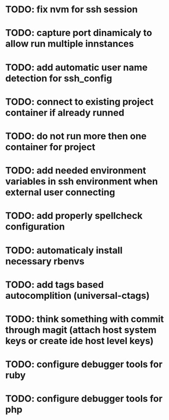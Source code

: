 # TODO: fix nvm for ssh session
# TODO: capture port dinamicaly to allow run multiple innstances
# TODO: add automatic user name detection for ssh_config
# TODO: connect to existing project container if already runned
# TODO: do not run more then one container for project
# TODO: add needed environment variables in ssh environment when external user connecting
# TODO: add properly spellcheck configuration
# TODO: automaticaly install necessary rbenvs
# TODO: add tags based autocomplition (universal-ctags)
# TODO: think something with commit through magit (attach host system keys or create ide host level keys)
# TODO: configure debugger tools for ruby
# TODO: configure debugger tools for php
